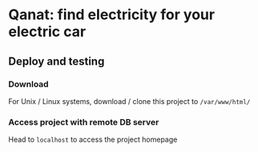 # Qanat: find electricity for your electric car

## Deploy and testing
### Download
For Unix / Linux systems, download / clone this project to `/var/www/html/`


### Access project with remote DB server
Head to `localhost` to access the project homepage
